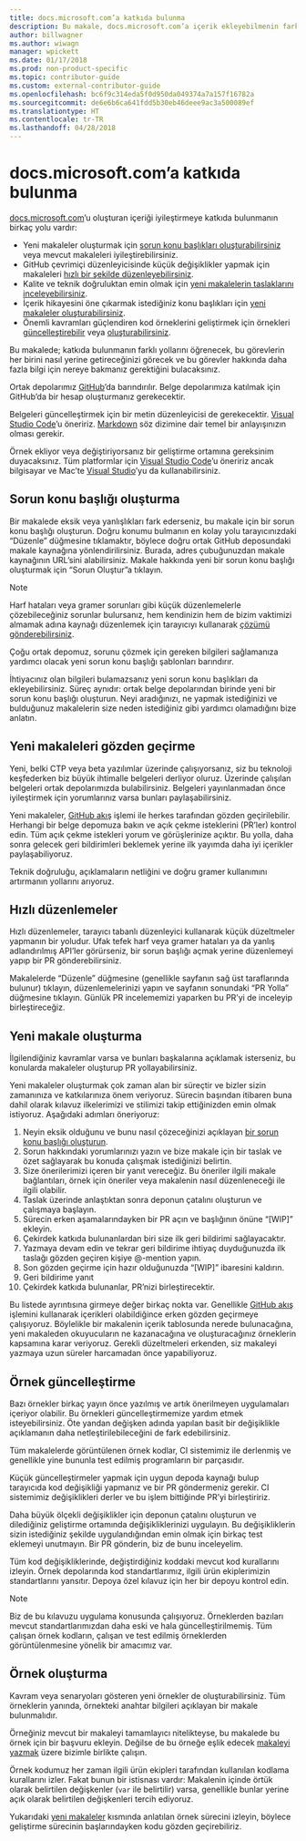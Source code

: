 ```yaml
---
title: docs.microsoft.com’a katkıda bulunma
description: Bu makale, docs.microsoft.com’a içerik ekleyebilmenin farklı yollarını açıklar.
author: billwagner
ms.author: wiwagn
manager: wpickett
ms.date: 01/17/2018
ms.prod: non-product-specific
ms.topic: contributor-guide
ms.custom: external-contributor-guide
ms.openlocfilehash: bc6f9c314eda5f0d950da049374a7a157f16782a
ms.sourcegitcommit: de6e6b6ca641fdd5b30eb46deee9ac3a500089ef
ms.translationtype: HT
ms.contentlocale: tr-TR
ms.lasthandoff: 04/28/2018
---
```

# <a name="how-to-contribute-to-docsmicrosoftcom"></a>docs.microsoft.com’a katkıda bulunma

[docs.microsoft.com](https://docs.microsoft.com)’u oluşturan içeriği iyileştirmeye katkıda bulunmanın birkaç yolu vardır:

- Yeni makaleler oluşturmak için [sorun konu başlıkları oluşturabilirsiniz](#create-issues) veya mevcut makaleleri iyileştirebilirsiniz.
- GitHub çevrimiçi düzenleyicisinde küçük değişiklikler yapmak için makaleleri [hızlı bir şekilde düzenleyebilirsiniz](#quick-edits).
- Kalite ve teknik doğruluktan emin olmak için [yeni makalelerin taslaklarını inceleyebilirsiniz](#review-new-articles).
- İçerik hikayesini öne çıkarmak istediğiniz konu başlıkları için [yeni makaleler oluşturabilirsiniz](#create-new-articles).
- Önemli kavramları güçlendiren kod örneklerini geliştirmek için örnekleri [güncelleştirebilir](#update-samples) veya [oluşturabilirsiniz](#create-samples).

Bu makalede; katkıda bulunmanın farklı yollarını öğrenecek, bu görevlerin her birini nasıl yerine getireceğinizi görecek ve bu görevler hakkında daha fazla bilgi için nereye bakmanız gerektiğini bulacaksınız.

Ortak depolarımız [GitHub](https://wwww.GitHub.com)’da barındırılır.  Belge depolarımıza katılmak için GitHub’da bir hesap oluşturmanız gerekecektir.

Belgeleri güncelleştirmek için bir metin düzenleyicisi de gerekecektir. [Visual Studio Code](https://www.visualstudio.com/code)’u öneririz. [Markdown](https://daringfireball.net/projects/markdown/syntax) söz dizimine dair temel bir anlayışınızın olması gerekir.

Örnek ekliyor veya değiştiriyorsanız bir geliştirme ortamına gereksinim duyacaksınız. Tüm platformlar için [Visual Studio Code](https://www.visualstudio.com/code)’u öneririz ancak bilgisayar ve Mac’te [Visual Studio](https://www.visualstudio.com)’yu da kullanabilirsiniz.

## <a name="create-issues"></a>Sorun konu başlığı oluşturma

Bir makalede eksik veya yanlışlıkları fark ederseniz, bu makale için bir sorun konu başlığı oluşturun. Doğru konumu bulmanın en kolay yolu tarayıcınızdaki “Düzenle” düğmesine tıklamaktır, böylece doğru ortak GitHub deposundaki makale kaynağına yönlendirilirsiniz. Burada, adres çubuğunuzdan makale kaynağının URL’sini alabilirsiniz. Makale hakkında yeni bir sorun konu başlığı oluşturmak için “Sorun Oluştur”a tıklayın.

> [!NOTE]
> Harf hataları veya gramer sorunları gibi küçük düzenlemelerle çözebileceğiniz sorunlar bulursanız, hem kendinizin hem de bizim vaktimizi almamak adına kaynağı düzenlemek için tarayıcıyı kullanarak [çözümü gönderebilirsiniz](#quick-edits).

Çoğu ortak depomuz, sorunu çözmek için gereken bilgileri sağlamanıza yardımcı olacak yeni sorun konu başlığı şablonları barındırır.

İhtiyacınız olan bilgileri bulamazsanız yeni sorun konu başlıkları da ekleyebilirsiniz. Süreç aynıdır: ortak belge depolarından birinde yeni bir sorun konu başlığı oluşturun. Neyi aradığınızı, ne yapmak istediğinizi ve bulduğunuz makalelerin size neden istediğiniz gibi yardımcı olamadığını bize anlatın.

## <a name="review-new-articles"></a>Yeni makaleleri gözden geçirme

Yeni, belki CTP veya beta yazılımlar üzerinde çalışıyorsanız, siz bu teknoloji keşfederken biz büyük ihtimalle belgeleri derliyor oluruz. Üzerinde çalışılan belgeleri ortak depolarımızda bulabilirsiniz. Belgeleri yayınlanmadan önce iyileştirmek için yorumlarınız varsa bunları paylaşabilirsiniz.

Yeni makaleler, [GitHub akış](https://guides.github.com/introduction/flow/) işlemi ile herkes tarafından gözden geçirilebilir. Herhangi bir belge depomuza bakın ve açık çekme isteklerini (PR’ler) kontrol edin. Tüm açık çekme istekleri yorum ve görüşlerinize açıktır. Bu yolla, daha sonra gelecek geri bildirimleri beklemek yerine ilk yayımda daha iyi içerikler paylaşabiliyoruz.

Teknik doğruluğu, açıklamaların netliğini ve doğru gramer kullanımını artırmanın yollarını arıyoruz.

## <a name="quick-edits"></a>Hızlı düzenlemeler

Hızlı düzenlemeler, tarayıcı tabanlı düzenleyici kullanarak küçük düzeltmeler yapmanın bir yoludur. Ufak tefek harf veya gramer hataları ya da yanlış adlandırılmış API’ler görürseniz, bir sorun başlığı açmak yerine düzenlemeyi yapıp bir PR gönderebilirsiniz.

Makalelerde “Düzenle” düğmesine (genellikle sayfanın sağ üst taraflarında bulunur) tıklayın, düzenlemelerinizi yapın ve sayfanın sonundaki “PR Yolla” düğmesine tıklayın. Günlük PR incelememizi yaparken bu PR’yi de inceleyip birleştireceğiz.

## <a name="create-new-articles"></a>Yeni makale oluşturma

İlgilendiğiniz kavramlar varsa ve bunları başkalarına açıklamak isterseniz, bu konularda makaleler oluşturup PR yollayabilirsiniz.

Yeni makaleler oluşturmak çok zaman alan bir süreçtir ve bizler sizin zamanınıza ve katkılarınıza önem veriyoruz. Sürecin başından itibaren buna dahil olarak kılavuz ilkelerimizi ve stilimizi takip ettiğinizden emin olmak istiyoruz. Aşağıdaki adımları öneriyoruz:

1. Neyin eksik olduğunu ve bunu nasıl çözeceğinizi açıklayan [bir sorun konu başlığı oluşturun](#create-issues).
1. Sorun hakkındaki yorumlarınızı yazın ve bize makale için bir taslak ve özet sağlayarak bu konuda çalışmak istediğinizi belirtin.
1. Size önerilerimizi içeren bir yanıt vereceğiz. Bu öneriler ilgili makale bağlantıları, örnek için öneriler veya makalenin nasıl düzenleneceği ile ilgili olabilir.
1. Taslak üzerinde anlaştıktan sonra deponun çatalını oluşturun ve çalışmaya başlayın.
1. Sürecin erken aşamalarındayken bir PR açın ve başlığının önüne “[WIP]” ekleyin.
1. Çekirdek katkıda bulunanlardan biri size ilk geri bildirimi sağlayacaktır.
1. Yazmaya devam edin ve tekrar geri bildirime ihtiyaç duyduğunuzda ilk taslağı gözden geçiren kişiye @-mention yapın.
1. Son gözden geçirme için hazır olduğunuzda “[WIP]” ibaresini kaldırın.
1. Geri bildirime yanıt
1. Çekirdek katkıda bulunanlar, PR’nizi birleştirecektir.

Bu listede ayrıntısına girmeye değer birkaç nokta var. Genellikle [GitHub akış](https://guides.github.com/introduction/flow/) işlemini kullanarak içerikleri olabildiğince erken gözden geçirmeye çalışıyoruz. Böylelikle bir makalenin içerik tablosunda nerede bulunacağına, yeni makaleden okuyucuların ne kazanacağına ve oluşturacağınız örneklerin kapsamına karar veriyoruz. Gerekli düzeltmeleri erkenden, siz makaleyi yazmaya uzun süreler harcamadan önce yapabiliyoruz.

## <a name="update-samples"></a>Örnek güncelleştirme

Bazı örnekler birkaç yayın önce yazılmış ve artık önerilmeyen uygulamaları içeriyor olabilir. Bu örnekleri güncelleştirmemize yardım etmek isteyebilirsiniz. Öte yandan değişken adında yapılan basit bir değişiklikle açıklamanın daha netleştirilebileceğini de fark edebilirsiniz.

Tüm makalelerde görüntülenen örnek kodlar, CI sistemimiz ile derlenmiş ve genellikle yine bununla test edilmiş programların bir parçasıdır.

Küçük güncelleştirmeler yapmak için uygun depoda kaynağı bulup tarayıcıda kod değişikliği yapmanız ve bir PR göndermeniz gerekir. CI sistemimiz değişiklikleri derler ve bu işlem bittiğinde PR’yi birleştiririz.

Daha büyük ölçekli değişiklikler için deponun çatalını oluşturun ve dilediğiniz geliştirme ortamında değişikliklerinizi uygulayın. Bu değişikliklerin sizin istediğiniz şekilde uygulandığından emin olmak için birkaç test eklemeyi unutmayın. Bir PR gönderin, biz de bunu inceleyelim.

Tüm kod değişikliklerinde, değiştirdiğiniz koddaki mevcut kod kurallarını izleyin. Örnek depolarında kod standartlarımız, ilgili ürün ekiplerimizin standartlarını yansıtır. Depoya özel kılavuz için her bir depoyu kontrol edin.

> [!NOTE]
> Biz de bu kılavuzu uygulama konusunda çalışıyoruz. Örneklerden bazıları mevcut standartlarımızdan daha eski ve hala güncelleştirilmemiş. Tüm çalışan örnek kodların, çalışan ve test edilmiş örneklerden görüntülenmesine yönelik bir amacımız var.

## <a name="create-samples"></a>Örnek oluşturma

Kavram veya senaryoları gösteren yeni örnekler de oluşturabilirsiniz. Tüm örneklerin yanında, örnekteki anahtar bilgileri açıklayan bir makale bulunmalıdır.

Örneğiniz mevcut bir makaleyi tamamlayıcı nitelikteyse, bu makalede bu örnek için bir başvuru ekleyin. Değilse de bu örneğe eşlik edecek [makaleyi yazmak](#create-new-articles) üzere bizimle birlikte çalışın.

Örnek kodumuz her zaman ilgili ürün ekipleri tarafından kullanılan kodlama kurallarını izler. Fakat bunun bir istisnası vardır: Makalenin içinde örtük olarak belirtilen değişkenler (`var` ile belirtilir) varsa, genellikle bunlar yerine açık olarak belirtilen değişkenleri tercih ediyoruz.

Yukarıdaki [yeni makaleler](#create-new-articles) kısmında anlatılan örnek sürecini izleyin, böylece geliştirme sürecinin başlarındayken kodu gözden geçirebiliriz.
